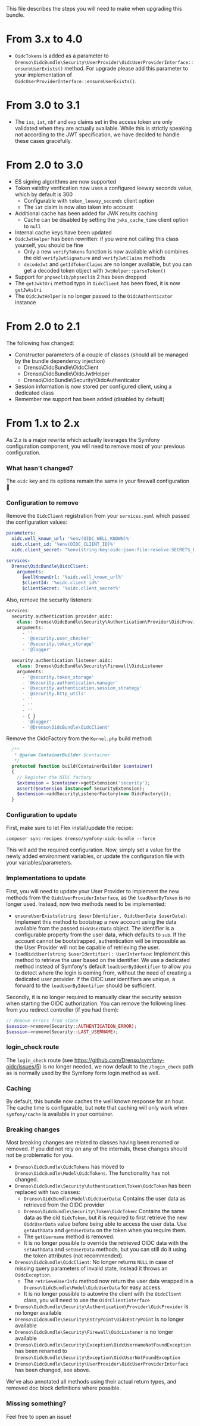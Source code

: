 This file describes the steps you will need to make when upgrading this bundle.

# From 3.x to 4.0

- `OidcTokens` is added as a parameter to `Drenso\OidcBundle\Security\UserProvider\OidcUserProviderInterface::ensureUserExists()` method.
  For upgrade please add this parameter to your implementation of `OidcUserProviderInterface::ensureUserExists()`.

# From 3.0 to 3.1

  - The `iss`, `iat`, `nbf` and `exp` claims set in the access token are only validated when they are actually available. While this is strictly speaking not according to the JWT specification, we have decided to handle these cases gracefully.

# From 2.0 to 3.0

  - ES signing algorithms are now supported
  - Token validity verification now uses a configured leeway seconds value, which by default is 300
    - Configurable with `token_leeway_seconds` client option
    - The `iat` claim is now also taken into account
  - Additional cache has been added for JWK results caching
    - Cache can be disabled by setting the `jwks_cache_time` client option to `null`
  - Internal cache keys have been updated
  - `OidcJwtHelper` has been rewritten: if you were not calling this class yourself, you should be fine
    - Only a new `verifyTokens` function is now available which combines the old `verifyJwtSignature` and `verifyJwtClaims` methods
    - `decodeJwt` and `getIdTokenClaims` are no longer available, but you can get a decoded token object with `JwtHelper::parseToken()`
  - Support for `phpseclib/phpseclib` 2 has been dropped
  - The `getJwktUri` method typo in `OidcClient` has been fixed, it is now `getJwksUri`
  - The `OidcJwtHelper` is no longer passed to the `OidcAuthenticator` instance

# From 2.0 to 2.1

The following has changed:

  - Constructor parameters of a couple of classes (should all be managed by the bundle dependency injection)
    - Drenso\OidcBundle\OidcClient
    - Drenso\OidcBundle\OidcJwtHelper
    - Drenso\OidcBundle\Security\OidcAuthenticator
  - Session information is now stored per configured client, using a dedicated class
  - Remember me support has been added (disabled by default)

# From 1.x to 2.x

As 2.x is a major rewrite which actually leverages the Symfony configuration component, you will need to remove most of
your previous configuration.

### What hasn't changed?

The `oidc` key and its options remain the same in your firewall configuration 🎉

### Configuration to remove

Remove the `OidcClient` registration from your `services.yaml` which passed the configuration values:

```yaml
parameters:
  oidc.well_known_url: '%env(OIDC_WELL_KNOWN)%'
  oidc.client_id: '%env(OIDC_CLIENT_ID)%'
  oidc.client_secret: "%env(string:key:oidc:json:file:resolve:SECRETS_FILE)%"

services:
  Drenso\OidcBundle\OidcClient:
    arguments:
      $wellKnownUrl: '%oidc.well_known_url%'
      $clientId: '%oidc.client_id%'
      $clientSecret: '%oidc.client_secret%'
```

Also, remove the security listeners:

```php
services:
  security.authentication.provider.oidc:
    class: Drenso\OidcBundle\Security\Authentication\Provider\OidcProvider
    arguments:
      - ''
      - '@security.user_checker'
      - '@security.token_storage'
      - '@logger'

  security.authentication.listener.oidc:
    class: Drenso\OidcBundle\Security\Firewall\OidcListener
    arguments:
      - '@security.token_storage'
      - '@security.authentication.manager'
      - '@security.authentication.session_strategy'
      - '@security.http_utils'
      - ''
      - ''
      - ''
      - { }
      - '@logger'
      - '@Drenso\OidcBundle\OidcClient'
```

Remove the OidcFactory from the `Kernel.php` build method:

```php
  /**
   * @param ContainerBuilder $container
   */
  protected function build(ContainerBuilder $container)
  {
    // Register the OIDC factory
    $extension = $container->getExtension('security');
    assert($extension instanceof SecurityExtension);
    $extension->addSecurityListenerFactory(new OidcFactory());
  }
```

### Configuration to update

First, make sure to let Flex install/update the recipe:

```
composer sync-recipes drenso/symfony-oidc-bundle --force
```

This will add the required configuration. Now, simply set a value for the newly added environment variables, or update
the configuration file with your variables/parameters.

### Implementations to update

First, you will need to update your User Provider to implement the new methods from the `OidcUserProviderInterface`, as
the `loadUserByToken` is no longer used. Instead, now two methods need to be implemented:

- `ensureUserExists(string $userIdentifier, OidcUserData $userData)`: Implement this method to bootstrap a new account
  using the data available from the passed `OidcUserData` object. The identifier is a configurable property from the
  user data, which defaults to `sub`. If the account cannot be bootstrapped, authentication will be impossible as the
  User Provider will not be capable of retrieving the user.
- `loadOidcUser(string $userIdentifier): UserInterface`: Implement this method to retrieve the user based on the
  identifier. We use a dedicated method instead of Symfony's default `loadUserByIdentifier` to allow you to detect where
  the login is coming from, without the need of creating a dedicated user provider. If the OIDC user identifiers are
  unique, a forward to the `loadUserByIdentifier` should be sufficient.

Secondly, it is no longer required to manually clear the security session when starting the OIDC authorization. You can remove the following lines from you redirect controller (if you had them):

```php
// Remove errors from state
$session->remove(Security::AUTHENTICATION_ERROR);
$session->remove(Security::LAST_USERNAME);
```

### login_check route

The `login_check` route (see https://github.com/Drenso/symfony-oidc/issues/5) is no longer needed, we now default to the `/login_check` path as is normally used by the Symfony form login method as well.

### Caching

By default, this bundle now caches the well known response for an hour. The cache time is configurable, but note that caching will only work when `symfony/cache` is available in your container.

### Breaking changes

Most breaking changes are related to classes having been renamed or removed. If you did not rely on any of the
internals, these changes should not be problematic for you.

- `Drenso\OidcBundle\OidcTokens` has moved to `Drenso\OidcBundle\Model\OidcTokens`. The functionality has not changed.
- `Drenso\OidcBundle\Security\Authentication\Token\OidcToken` has been replaced with two classes:
  - `Drenso\OidcBundle\Model\OidcUserData`: Contains the user data as retrieved from the OIDC provider 
  - `Drenso\OidcBundle\Security\Token\OidcToken`: Contains the same data as the old `OidcToken`, but it is required to first retrieve the new `OidcUserData` value before being able to access the user data. Use `getAuthData` and `getUserData` on the token when you require them. 
  - The `getUsername` method is removed.
  - It is no longer possible to override the retrieved OIDC data with the `setAuthData` and `setUserData` methods, but you can still do it using the token attributes (not recommended).
- `Drenso\OidcBundle\OidcClient`: No longer returns `NULL` in case of missing query parameters of invalid state, instead it throws an `OidcException`.
  - The `retrieveUserInfo` method now return the user data wrapped in a `Drenso\OidcBundle\Model\OidcUserData` for easy access.
  - It is no longer possible to autowire the client with the `OidcClient` class, you will need to use the `OidcClientInterface`
- `Drenso\OidcBundle\Security\Authentication\Provider\OidcProvider` is no longer available
- `Drenso\OidcBundle\Security\EntryPoint\OidcEntryPoint` is no longer available
- `Drenso\OidcBundle\Security\Firewall\OidcListener` is no longer available
- `Drenso\OidcBundle\Security\Exception\OidcUsernameNotFoundException` has been renamed to `Drenso\OidcBundle\Security\Exception\OidcUserNotFoundException`
- `Drenso\OidcBundle\Security\UserProvider\OidcUserProviderInterface` has been changed, see above.

We've also annotated all methods using their actual return types, and removed doc block definitions where possible.

### Missing something?

Feel free to open an issue!
